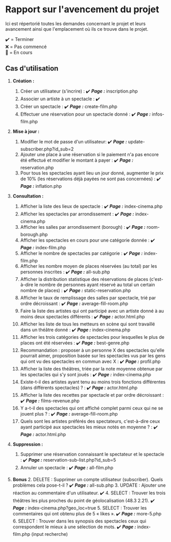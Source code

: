 # Rapport sur l'avencement du projet

Ici est répertorié toutes les demandes concernant le projet et leurs avancement ainsi que l'emplacement où ils ce trouve dans le projet.

✔️ = Terminer  
❌ = Pas commencé  
🚧 =  En cours  

## Cas d'utilisation

1. **Création :**
    1. Créer un utilisateur (s'incrire) : ✔️ ***Page :*** inscription.php
    2. Associer un artiste à un spectacle : ✔️
    3. Créer un spectacle : ✔️ ***Page :*** create-film.php
    4. Effectuer une réservation pour un spectacle donné : ✔️ ***Page :*** infos-film.php

2. **Mise à jour :**
    1. Modifier le mot de passe d'un utilisateur: ✔️ ***Page :*** update-subscriber.php?id_sub=2
    2. Ajouter une place à une réservation si le paiement n'a pas encore été effectué et modifier le montant à payer : ✔️ ***Page :*** reservation.php
    3. Pour tous les spectacles ayant lieu un jour donné, augmenter le prix de 10% (les réservations déjà payées ne sont pas concernées) : ✔️ ***Page :*** inflation.php

3. **Consultation :**
    1. Afficher la liste des lieux de spectacle : ✔️ ***Page :*** index-cinema.php
    2. Afficher les spectacles par arrondissement : ✔️ ***Page :*** index-cinema.php
    3. Afficher les salles par arrondissement (borough) : ✔️ ***Page :*** room-borough.php
    4. Afficher les spectacles en cours pour une catégorie donnée : ✔️ ***Page :*** index-film.php
    5. Afficher le nombre de spectacles par catégorie : ✔️ ***Page :*** index-film.php
    6. Afficher les nombre moyen de places réservées (au total) par les personnes inscrites : ✔️ ***Page :*** all-sub.php
    7. Afficher la distribution statistique des réservations de places (c'est-à-dire le nombre de personnes ayant réservé au total un certain nombre de places) : ✔️ ***Page :*** static-reservation.php
    8. Afficher le taux de remplissage des salles par spectacle, trié par ordre décroissant : ✔️ ***Page :*** average-fill-room.php
    9. Faire la liste des artistes qui ont participé avec un artiste donné à au moins deux spectacles différents : ✔️ ***Page :*** actor.html.php
    10. Afficher les liste de tous les metteurs en scène qui sont travaillé dans un théâtre donné : ✔️ ***Page :*** index-cinema.php
    11. Afficher les trois catégories de spectacles pour lesquelles le plus de places ont été réservées : ✔️ ***Page :*** best-genre.php 
    12. Recommandation : proposer à un personne X des spectacles qu'elle pourrait aimer, proposition basée sur les spectacles vus par les gens qui ont vu des spectacles en commun avec X : ✔️ ***Page :*** profil.php
    13. Afficher la liste des théâtres, triée par la note moyenne obtenue par les spectacles qui s'y sont joués : ✔️ ***Page :*** index-cinema.php
    14. Existe-t-il des artistes ayant tenu au moins trois fonctions différentes (dans différents spectacles) ? : ✔️ ***Page :*** actor.html.php
    15. Afficher la liste des recettes par spectacle et par ordre décroissant : ✔️ ***Page :*** films-revenue.php
    16. Y a-t-il des spectacles qui ont affiché complet parmi ceux qui ne se jouent plus ? : ✔️ ***Page :*** average-fill-room.php
    17. Quels sont les artistes préférés des spectateurs, c'est-à-dire ceux ayant participé aux spectacles les mieux notés en moyenne ? : ✔️ ***Page :*** actor.html.php

4. **Suppression :**
    1. Supprimer une réservation connaissant le spectateur et le spectacle : ✔️ ***Page :*** reservation-sub-list.php?id_sub=5
    2. Annuler un spectacle : ✔️ ***Page :*** all-film.php

5. **Bonus**
    2. DELETE : Supprimer un compte utilisateur (subscriber). Quels problèmes cela pose-t-il ? ✔️ ***Page :*** all-sub.php
    3. UPDATE : Ajouter une réaction au commentaire d'un utilisateur. ✔️
    4. SELECT : Trouver les trois théâtres les plus proches du point de géolocalisation (48.3 2.21). ✔️ ***Page :*** index-cinema.php?geo_loc=true
    5. SELECT : Trouver les commentaires qui ont obtenu plus de 5 « likes ». ✔️ ***Page :*** more-5.php
    6. SELECT : Trouver dans les synopsis des spectacles ceux qui correspondent le mieux à une
    sélection de mots. ✔️ ***Page :*** index-film.php (input recherche)